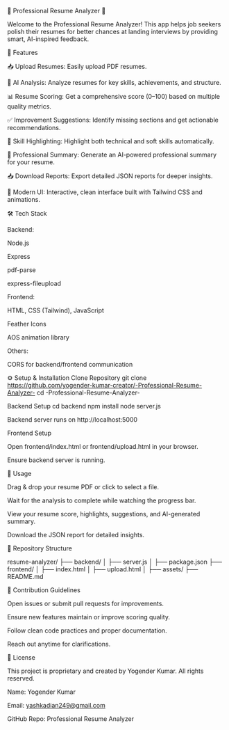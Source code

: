 📄 Professional Resume Analyzer 🚀

Welcome to the Professional Resume Analyzer!
This app helps job seekers polish their resumes for better chances at landing interviews by providing smart, AI-inspired feedback.


🌟 Features

📥 Upload Resumes: Easily upload PDF resumes.

🧠 AI Analysis: Analyze resumes for key skills, achievements, and structure.

📊 Resume Scoring: Get a comprehensive score (0–100) based on multiple quality metrics.

✅ Improvement Suggestions: Identify missing sections and get actionable recommendations.

🎯 Skill Highlighting: Highlight both technical and soft skills automatically.

📝 Professional Summary: Generate an AI-powered professional summary for your resume.

📥 Download Reports: Export detailed JSON reports for deeper insights.

🎨 Modern UI: Interactive, clean interface built with Tailwind CSS and animations.


🛠️ Tech Stack

Backend:

Node.js

Express

pdf-parse

express-fileupload

Frontend:

HTML, CSS (Tailwind), JavaScript

Feather Icons

AOS animation library

Others:

CORS for backend/frontend communication


⚙️ Setup & Installation
Clone Repository
git clone https://github.com/yogender-kumar-creator/-Professional-Resume-Analyzer-
cd -Professional-Resume-Analyzer-

Backend Setup
cd backend
npm install
node server.js


Backend server runs on http://localhost:5000

Frontend Setup

Open frontend/index.html or frontend/upload.html in your browser.

Ensure backend server is running.


🚀 Usage

Drag & drop your resume PDF or click to select a file.

Wait for the analysis to complete while watching the progress bar.

View your resume score, highlights, suggestions, and AI-generated summary.

Download the JSON report for detailed insights. 


📂 Repository Structure 

resume-analyzer/
├── backend/
│   ├── server.js
│   ├── package.json
├── frontend/
│   ├── index.html
│   ├── upload.html
│   ├── assets/
├── README.md


🤝 Contribution Guidelines

Open issues or submit pull requests for improvements.

Ensure new features maintain or improve scoring quality.

Follow clean code practices and proper documentation.

Reach out anytime for clarifications.


📝 License

This project is proprietary and created by Yogender Kumar. All rights reserved.

Name: Yogender Kumar

Email: yashkadian249@gmail.com

GitHub Repo: Professional Resume Analyzer
